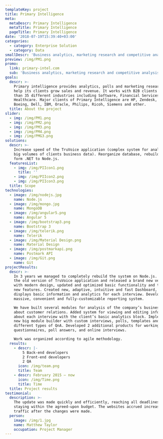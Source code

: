 ```yaml
---
templateKey: project
title: Primary Intelligence
meta:
  metaDescr: Primary Intelligence
  metaTitle: Primary Intelligence
  pageTitle: Primary Intelligence
date: '2018-07-19T15:39:40+03:00'
categories:
  - category: Enterprise Solution
  - category: Data
smallDescr: 'Business analytics, marketing research and competitive analysis'
preview: /img/PM1.png
promo:
  link: primary-intel.com
  sub: 'Business analytics, marketing research and competitive analysis'
goals:
  descr: >-
    Primary intelligence provides analytics, polls and marketing research to
    help its clients grow sales and revenue. It works with B2B clients form more
    than 35 different industries including Software, Financial Services,
    Healthcare. Major clients of Primary Intelligence are HP, Zendesk, Adobe,
    Boeing, Dell, IBM, Oracle, Philips, Ricoh, Siemens and other.
  title: About the project
slider:
  - img: /img/PM1.png
  - img: /img/PM2.png
  - img: /img/PM3.png
  - img: /img/PM4.png
  - img: /img/PMG3.png
solutions:
  descr: >-
    Increase speed of the TruVoice application (complex system for analysis of
    big volumes of clients business data). Reorganize database, rebuild project
    form .NET to Node.js.
  featuresList:
    - img: /img/PIIcon1.png
      title: ''
    - img: /img/PIIcon2.png
    - img: /img/PIIcon3.png
  title: Scope
technologies:
  - image: /img/nodejs.jpg
    name: Node.js
  - image: /img/mongo.jpg
    name: MongoDB
  - image: /img/angular5.png
    name: Angular 5
  - image: /img/bootstrap3.png
    name: Bootstrap 3
  - image: /img/telerik.png
    name: Telerik
  - image: /img/Material Design.png
    name: Material Design
  - image: /img/postmarkapi.png
    name: Postmark API
  - image: /img/Git.png
    name: Git
projectResults:
  descr: >-
    In 3 years we managed to completely rebuild the system on Node.js. Updated
    the old version of TruVoice application and released a brand new version
    with modern design, updated and optimized basic functionality and tons of
    new features. Created new, adaptive, intuitive and fast Dashboard, that
    displays basic information and analytics for each interview. Developed
    massive, convenient and fully-customizable reporting system.

    We have built several modules for analysis of the company’s business data
    about customer relations. Added system for viewing and editing information
    about each interview with the client’s basic analytics block. Implemented
    new big module builder with custom interviews, polls, templates and
    different types of QnA. Developed 2 additional products for working with
    questionnaires, poll answers, and online interviews.

    Work was organized according to agile methodology.
  results:
    - descr: |-
        5 Back-end developers
        2 Front-end developers
        2 QA
      icon: /img/team.png
      title: Team
    - descr: February 2015 — now
      icon: /img/Time.png
      title: Time
  title: Project results
testimonial:
  description: >-
    The update was made quickly and efficiently, reaching all deadlines and
    staying within the agreed-upon budget. The websites accrued increased
    traffic after the changes were made.
  person:
    image: /img/1.jpg
    name: Matthew Taylor
    occupation: Project Manager
---
```


